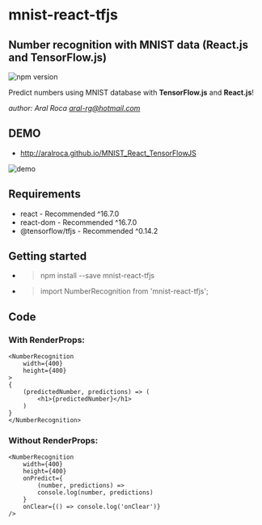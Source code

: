 # mnist-react-tfjs 
## Number recognition with MNIST data (React.js and TensorFlow.js)

![npm version](https://img.shields.io/badge/npm-v0.1.0-blue.svg) 

Predict numbers using MNIST database with **TensorFlow.js** and **React.js**!

*author: Aral Roca <aral-rg@hotmail.com>*

## DEMO

* http://aralroca.github.io/MNIST_React_TensorFlowJS

![demo](https://aralroca.github.io/MNIST_React_TensorFlowJS/assets/behavior.gif)


## Requirements

* react - Recommended ^16.7.0
* react-dom - Recommended ^16.7.0
* @tensorflow/tfjs - Recommended ^0.14.2

## Getting started

* > npm install --save mnist-react-tfjs
* > import NumberRecognition from 'mnist-react-tfjs';

## Code

### With RenderProps:

````
<NumberRecognition
    width={400}
    height={400}
>
{
    (predictedNumber, predictions) => (
        <h1>{predictedNumber}</h1>
    )
}
</NumberRecognition>
````

### Without RenderProps:

````
<NumberRecognition
    width={400}
    height={400}
    onPredict={
        (number, predictions) => 
        console.log(number, predictions)
    }
    onClear={() => console.log('onClear')}
/>
````
